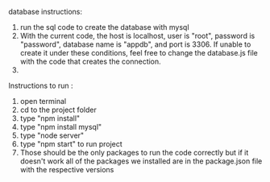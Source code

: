 database instructions:

1. run the sql code to create the database with mysql
2. With the current code, the host is localhost, user is "root", password is "password", database name is "appdb", and port is 3306. If unable to create it under these conditions, feel free to change the database.js file with the code that creates the connection.
3. 
Instructions to run :

1. open terminal
2. cd to the project folder
3. type "npm install"
4. type "npm install mysql"
5. type "node server"
6. type "npm start" to run project
7. Those should be the only packages to run the code correctly but if it doesn't work all of the packages we installed are in the package.json file with the respective versions
